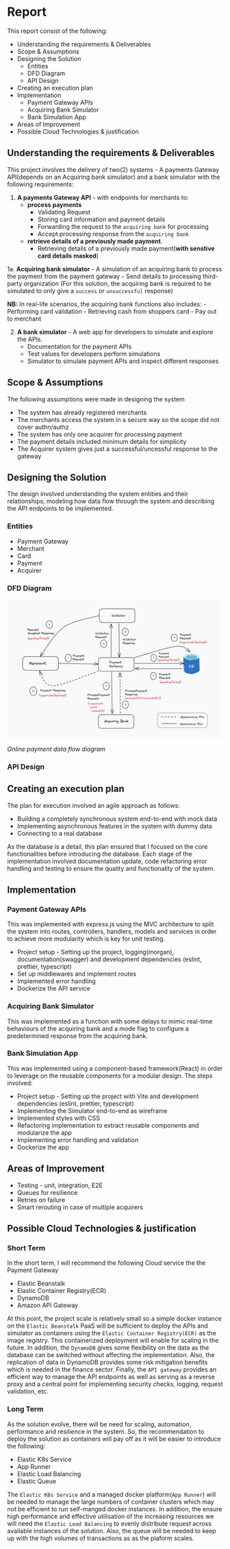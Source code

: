 # Report

This report consist of the following:
- Understanding the requirements & Deliverables
- Scope & Assumptions
- Designing the Solution
    - Entities
    - DFD Diagram
    - API Design
- Creating an execution plan
- Implementation
    - Payment Gateway APIs
    - Acquiring Bank Simulator
    - Bank Simulation App
- Areas of Improvement
- Possible Cloud Technologies & justification

## Understanding the requirements & Deliverables

This project involves the delivery of two(2) systems - A payments Gateway API(depends on an Acquiring bank simulator) and a bank simulator with the following requirements:

1. **A payments Gateway API** - with endpoints for merchants to:
    - **process payments**
        - Validating Request
        - Storing card information and payment details
        - Forwarding the request to the `acquiring bank` for processing
        - Accept processing response from the `acquiring bank`
    - **retrieve details of a previously made payment**.
        - Retrieving details of a previously made payment(**with senstive card details masked**)

1a. **Acquiring bank simulator** - A simulation of an acquiring bank to process the payment from the payment gateway
    - Send details to processing third-party organization (For this solution, the acquiring bank is required to be simulated to only give a `success` or `unsuccessful` response)

**NB:** In real-life scenarios, the acquiring bank functions also includes:
    - Performing card validation
    - Retrieving cash from shoppers card
    - Pay out to merchant

2. **A bank simulator** - A web app for developers to simulate and explore the APIs.
    - Documentation for the payment APIs
    - Test values for developers perform simulations
    - Simulator to simulate payment APIs and inspect different responses

## Scope & Assumptions

The following assumptions were made in designing the system
- The system has already registered merchants
- The merchants access the system in a secure way so the scope did not cover authn/authz
- The system has only one acquirer for processing payment
- The payment details included minimum details for simplicity
- The Acquirer system gives just a successful/uncessful response to the gateway

## Designing the Solution

The design involved understanding the system entities and their relationships, modeling how data flow through the system and describing the API endpoints to be implemented.

### Entities
- Payment Gateway
- Merchant
- Card
- Payment
- Acquirer

### DFD Diagram

![Online payment data flow diagram](image.png)

*Online payment data flow diagram*

### API Design

## Creating an execution plan
The plan for execution involved an agile approach as follows:

- Building a completely synchronous system end-to-end with mock data
- Implementing asynchronous features in the system with dummy data
- Connecting to a real database

As the database is a detail, this plan ensured that I focused on the core functionalities before introducing the database. Each stage of the implementation involved documentation update, code refactoring error handling and testing to ensure the quality and functionality of the system.

## Implementation

### Payment Gateway APIs
This was implemented with express.js using the MVC architecture to split the system into routes, controllers, handlers, models and services in order to achieve more modularity which is key for unit testing.

- Project setup - Setting up the project, logging(morgan), documentation(swagger) and development dependencies (eslint, prettier, typescript)
- Set up middlewares and implement routes
- Implemented error handling
- Dockerize the API service

### Acquiring Bank Simulator
This was implemented as a function with some delays to mimic real-time behaviours of the acquiring bank and a mode flag to configure a predetermined response from the acquiring bank.

### Bank Simulation App
This was implemented using a component-based framework(React) in order to leverage on the reusable components for a modular design. The steps involved:

- Project setup - Setting up the project with Vite and development dependencies (eslint, prettier, typescript)
- Implementing the Simulator end-to-end as wireframe
- Implemented styles with CSS
- Refactoring implementation to extract reusable components and modularize the app
- Implementing error handling and validation
- Dockerize the app

## Areas of Improvement
- Testing - unit, integration, E2E 
- Queues for resilience
- Retries on failure
- Smart rerouting in case of multiple acquirers

## Possible Cloud Technologies & justification

### Short Term

In the short term, I will recommend the following Cloud service the the Payment Gateway
- Elastic Beanstalk
- Elastic Container Registry(ECR)
- DynamoDB
- Amazon API Gateway

At this point, the project scale is relatively small so a simple docker instance on the `Elastic Beanstalk` PaaS will be sufficient to deploy the APIs and simulator as containers using the `Elastic Container Registry(ECR)` as the image registry. This containerized deployment will enable for scaling in the future. In addition, the `DynamoDB` gives some flexibility on the data as the database can be switched without affecting the implementation. Also, the replication of data in DynamoDB provides some risk mitigation benefits which is needed in the finance sector. Finally, the `API gateway` provides an efficient way to manage the API endpoints as well as serving as a reverse proxy and a central point for implementing security checks, logging, request validation, etc.

### Long Term

As the solution evolve, there will be need for scaling, automation, performance and resilience in the system. So, the recommendation to deploy the solution as containers will pay off as it will be easier to introduce the following:

- Elastic K8s Service
- App Runner
- Elastic Load Balancing
- Elastic Queue

The `Elastic K8s Service` and a managed docker platform(`App Runner`) will be needed to manage the large numbers of container clusters which may not be efficient to run self-manged docker instances. In addition, the ensure high performance and effective utilisation of the increasing resources we will need the `Elastic Load Balancing` to evenly distribute request across available instances of the solution. Also, the queue will be needed to keep up with the high volumes of transactions as as the plaform scales.